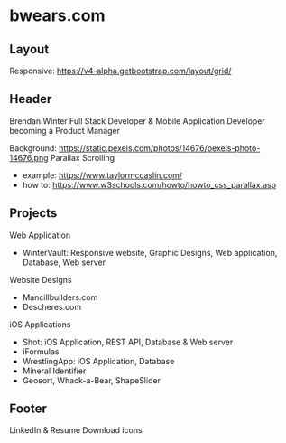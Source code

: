 # bwears.com

## Layout
Responsive: https://v4-alpha.getbootstrap.com/layout/grid/

## Header
Brendan Winter
Full Stack Developer & Mobile Application Developer becoming a Product Manager

Background: https://static.pexels.com/photos/14676/pexels-photo-14676.png
Parallax Scrolling
* example: https://www.taylormccaslin.com/
* how to: https://www.w3schools.com/howto/howto_css_parallax.asp

## Projects
Web Application
* WinterVault: Responsive website, Graphic Designs, Web application, Database, Web server

Website Designs
* Mancillbuilders.com
* Descheres.com

iOS Applications
* Shot: iOS Application, REST API, Database & Web server
* iFormulas
* WrestlingApp: iOS Application, Database
* Mineral Identifier
* Geosort, Whack-a-Bear, ShapeSlider

## Footer
LinkedIn & Resume Download icons
